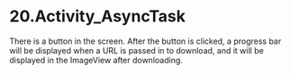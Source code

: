 # 20.Activity_AsyncTask
 There is a button in the screen. After the button is clicked, a progress bar will be displayed when a URL is passed in to download, and it will be displayed in the ImageView after downloading.
